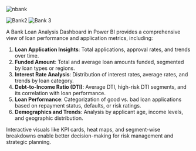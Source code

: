![nbank](https://github.com/user-attachments/assets/50fb4a24-7e17-471d-9550-999d454e3e84)

![Bank2](https://github.com/user-attachments/assets/d88d0cab-037a-44bd-9029-3ea5f3c0e8bb)
![Bank 3](https://github.com/user-attachments/assets/bd6407bb-375c-46ff-b6f4-42700de42e09)

A Bank Loan Analysis Dashboard in Power BI provides a comprehensive view of loan performance and application metrics, including:  

1. **Loan Application Insights**: Total applications, approval rates, and trends over time.  
2. **Funded Amount**: Total and average loan amounts funded, segmented by loan types or regions.  
3. **Interest Rate Analysis**: Distribution of interest rates, average rates, and trends by loan category.  
4. **Debt-to-Income Ratio (DTI)**: Average DTI, high-risk DTI segments, and its correlation with loan performance.  
5. **Loan Performance**: Categorization of good vs. bad loan applications based on repayment status, defaults, or risk ratings.  
6. **Demographics and Trends**: Analysis by applicant age, income levels, and geographic distribution.  

Interactive visuals like KPI cards, heat maps, and segment-wise breakdowns enable better decision-making for risk management and strategic planning.
